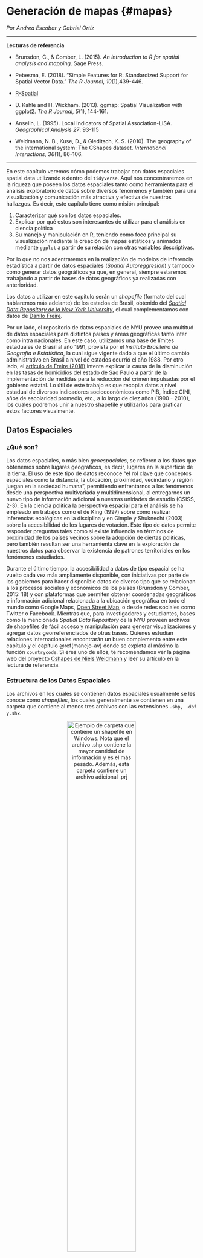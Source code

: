
# Generación de mapas {#mapas}
*Por Andrea Escobar y Gabriel Ortiz*

***

**Lecturas de referencia**

- Brunsdon, C., & Comber, L. (2015). *An introduction to R for spatial analysis and mapping*. Sage Press.

- Pebesma, E. (2018). “Simple Features for R: Standardized Support for Spatial Vector Data.” *The R Journal, 10*(1),439-446. 

- [R-Spatial](https://r-spatial.github.io/sf/index.html)

- D. Kahle and H. Wickham. (2013). ggmap: Spatial Visualization with ggplot2. *The R Journal, 5*(1), 144-161. 
  
- Anselin, L. (1995). Local Indicators of Spatial Association-LISA. *Geographical Analysis 27*: 93-115 

- Weidmann, N. B., Kuse, D., & Gleditsch, K. S. (2010). The geography of the international system: The CShapes dataset. *International Interactions, 36*(1), 86-106.

***

En este capítulo veremos cómo podemos trabajar con datos espaciales spatial data utilizando `R` dentro del `tidyverse`. Aquí nos concentraremos en la riqueza que poseen los datos espaciales tanto como herramienta para el análisis exploratorio de datos sobre diversos fenómenos y también para una visualización y comunicación más atractiva y efectiva de nuestros hallazgos. Es decir, este capítulo tiene como misión principal:

1. Caracterizar qué son los datos espaciales.
2. Explicar por qué estos son interesantes de utilizar para el análisis en ciencia política 
3. Su manejo y manipulación en R, teniendo como foco principal su visualización mediante la creación de mapas estáticos y animados mediante `ggplot` a partir de su relación con otras variables descriptivas.  

Por lo que no nos adentraremos en la realización de modelos de inferencia estadística a partir de datos espaciales (*Spatial Autoreggresion*) y tampoco como generar datos geográficos ya que, en general, siempre estaremos trabajando a partir de bases de datos geográficos ya realizadas con anterioridad. 

Los datos a utilizar en este capítulo serán un *shapefile* (formato del cual hablaremos más adelante) de los estados de Brasil, obtenido del [*Spatial Data Repository de la New York University*](https://geo.nyu.edu/catalog/stanford-ys298mq8577), el cual complementamos con datos de [Danilo Freire](https://github.com/danilofreire). 

Por un lado, el repositorio de datos espaciales de NYU provee una multitud de datos espaciales para distintos países y áreas geográficas tanto inter como intra nacionales. En este caso, utilizamos una base de límites estaduales de Brasil al año 1991, provista por el *Instituto Brasileiro de Geografia e Estatística*, la cual sigue vigente dado a que el último cambio administrativo en Brasil a nivel de estados ocurrió el año 1988. Por otro lado, el [artículo de Freire (2018)](https://doi.org/10.25222/larr.334) intenta explicar la causa de la disminución en las tasas de homicidios del estado de Sao Paulo a partir de la implementación de medidas para la reducción del crimen impulsadas por el gobierno estatal. Lo útil de este trabajo es que recopila datos a nivel estadual de diversos indicadores socioeconómicos como PIB, Índice GINI, años de escolaridad promedio, etc., a lo largo de diez años (1990 - 2010), los cuales podremos unir a nuestro shapefile y utilizarlos para graficar estos factores visualmente. 

## 	Datos Espaciales

###  ¿Qué son?

Los datos espaciales, o más bien *geoespaciales*, se refieren a los datos que obtenemos sobre lugares geográficos, es decir, lugares en la superficie de la tierra. El uso de este tipo de datos reconoce “el rol clave que conceptos espaciales como la distancia, la ubicación, proximidad, vecindario y región juegan en la sociedad humana”, permitiendo enfrentarnos a los fenómenos desde una perspectiva multivariada y multidimensional, al entregarnos un nuevo tipo de información adicional a nuestras unidades de estudio (CSISS, 2-3). En la ciencia política la perspectiva espacial para el análisis se ha empleado en trabajos como el de King (1997) sobre cómo realizar inferencias ecológicas en la disciplina y en Gimple y Shuknecht (2003) sobre la accesibilidad de los lugares de votación. Este tipo de datos permite responder preguntas tales como si existe influencia en términos de proximidad de los países vecinos sobre la adopción de ciertas políticas, pero también resultan ser una herramienta clave en la exploración de nuestros datos para observar la existencia de patrones territoriales en los fenómenos estudiados. 

Durante el último tiempo, la accesibilidad a datos de tipo espacial se ha vuelto cada vez más ampliamente disponible, con iniciativas por parte de los gobiernos para hacer disponible datos de diverso tipo que se relacionan a los procesos sociales y económicos de los países (Brunsdon y Comber, 2015: 18) y con plataformas que permiten obtener coordenadas geográficos e información adicional relacionada a la ubicación geográfica en todo el mundo como Google Maps, [Open Street Map](https://www.openstreetmap.org/), o desde redes sociales como Twitter o Facebook. Mientras que, para investigadores y estudiantes, bases como la mencionada *Spatial Data Repository* de la NYU proveen archivos de shapefiles de fácil acceso y manipulación para generar visualizaciones y agregar datos georreferenciados de otras bases. Quienes estudian relaciones internacionales encontrarán un buen complemento entre este capítulo y el capítulo \@ref(manejo-av) donde se explota al máximo la función `countrycode`. Si eres uno de ellos, te recomendamos ver la página web del proyecto [Cshapes de Niels Weidmann](http://nils.weidmann.ws/projects/cshapes.html) y leer su artículo en la lectura de referencia. 

###  Estructura de los Datos Espaciales

Los archivos en los cuales se contienen datos espaciales usualmente se les conoce como *shapefiles*, los cuales generalmente se contienen en una carpeta que contiene al menos tres archivos con las extensiones `.shp, .dbf y.shx`.

<div class="figure" style="text-align: center">
<img src="00-images/carpeta_shapefile_windows.png" alt="Ejemplo de carpeta que contiene un shapefile en Windows. Nota que el archivo .shp contiene la mayor cantidad de información y es el más pesado. Además, esta carpeta contiene un archivo adicional .prj" width="60%" />
<p class="caption">(\#fig:shp-windows)Ejemplo de carpeta que contiene un shapefile en Windows. Nota que el archivo .shp contiene la mayor cantidad de información y es el más pesado. Además, esta carpeta contiene un archivo adicional .prj</p>
</div>

<div class="figure" style="text-align: center">
<img src="00-images/carpeta_shapefile_mac.png" alt="Ejemplo de carpeta que contiene un shapefile en Mac" width="60%" />
<p class="caption">(\#fig:shp-mac)Ejemplo de carpeta que contiene un shapefile en Mac</p>
</div>

Este tipo de objetos son usualmente representados por vectores (si no recuerdas lo que es un vector podés refrescarlo en el capítulo 3), que consisten en la descripción de la geometría o forma (*shape*) de los objetos, conteniendo usualmente variables adicionales, llamadas "atributos", sobre estos mismos datos. Tomando como ejemplo los datos que usaremos durante este capítulo, nuestra base de datos describe los bordes de los estados de Brasil (geometría) y además contiene información sobre la tasa de homicidios de cada uno de estos y otro tipo de datos socioeconómicos de ellos (atributos). Los datos espaciales son diversos en sus características y son usualmente divididos en tipos de vectores que en todos los casos consisten en un set de par de coordenadas (x,y) (Rspatial): 

*	Puntos: Una sola ubicación descrita por un punto como una dirección de una casa geocodificada.
*	Líneas: Segmento compuesto por una serie de puntos unidos el uno con el otro que no conforman un objeto cerrado.
*	Polígonos: Superficie plana compuesta por una serie de líneas conectadas la una con la otra que forman un objeto cerrado. 
*	Multi-polígonos: Multi-superficie compuesta por polígonos que no necesariamente deben intersectar. 

<div class="figure" style="text-align: center">
<img src="00-images/figura_formas.png" alt="Tipos de formas de datos espaciales. (1) Punto, (2) Línea, (3) Polígono." width="60%" />
<p class="caption">(\#fig:figura-formas)Tipos de formas de datos espaciales. (1) Punto, (2) Línea, (3) Polígono.</p>
</div>
 
<div class="books">
<p>Tip: Como hemos mencionado, el <a href="https://geo.nyu.edu/">Repositorio de Datos Espaciales de la NYU</a> puede ser una buena alternativa si es que deseas empezar a trabajar con datos espaciales de tu país, estado, o comuna. Si bien está en inglés, puedes buscar <em>shapefiles</em> fácilmente entrando a la página del Repositorio y seleccionas “Polygon” dentro de la categoría “Data Type”. Una vez es hecho esto, es solo un caso de introducir el nombre del área que te interesa en el buscador, seleccionar un resultado y apretar “Download Shapefile” en el costado superior derecho de la página para obtener tus archivos. Otra ventaja de estos datos es que suelen ser de bajo tamaño sin dejar de tener una calidad suficiente, lo cual es conveniente en el caso de que tu hardware posea limitaciones para trabajar con archivos de mayor tamaño.</p>
</div>

## Datos Espaciales en R

Durante los últimos años `R` ha avanzado considerablemente en sus herramientas para manipular y analizar datos geográficos de tal manera que esta sea compatible con el formato y las funcionalidades de otros paquetes del programa. En este capítulo nos concentraremos en el paquete `sf`, lanzado en el 2016, el cual se creó en base a las funcionalidades de tres paquetes anteriores: `sp`, `rgeos` y `rgdal` y que implementa el modelo estándar de código abierto *simple features* (cualidades simples) para la representación de objetos del mundo real en el computador, el cual posee atributos tanto espaciales como no espaciales, basados en geometría 2D con interpolación linear entre vértices (Pebesma, 2018).   

##  Special Features en R

La principal ventaja que nos entrega el paquete `sf` es que este permite trabajar con datos espaciales dentro del `tidyverse`, es decir, poder manejar datos espaciales como si fueran cualquier otro tipo de dataset, utilizando así las funciones de los paquetes de `R` contenidos dentro del metapaquete `tidyverse` como `ggplot2` y `dplyr` que has visto en los capítulos 4 y 5. 

Es importante tener la última versión de `tidyverse` para correr los geomas de `ggplot` que usaremos en este capítulo. Puedes actualizar a la última versión con el comando `install.packages("tidyverse")`:


```r
library(tidyverse)
```

Ahora necesitamos instalar el paquete `sf`. Para que este funcione en Mac y Linux se deben tener las versiones recientes de GDAL, GEOS, Proj.4 y UDUNTIS instaladas (Para más información ir a https://github.com/r-spatial/sf#installling). Una vez hecho esto podemos instalar el paquete `sf`:


```r
# devtools::install_github("robinlovelace/geocompr")
```


```r
# install.packages("sf")
```


```r
library(sf)
```

###  Estructura 

Para comenzar a trabajar, crea un proyecto de RStudio y descarga la carpeta comprimida con los shapefiles para este capítulo. El procedimiento para obtener los archivos es idéntico al que fue utilizado en el Capítulo \@ref(carga), de carga de bases de datos.

Para ver la estructura de los objetos de tipo `sf` cargamos nuestra base de datos en formato shapefile, utilizando el comando `st_read()` (Nota que estamos cargando el *archivo* "shp_brasil.shp" dentro de la *carpeta* "datos") y llamando el objeto a la consola:


```
## Reading layer `shp_brasil' from data source `/home/andres/Dropbox/Proyecto de libro/libroadp/00-datos/shp_brasil' using driver `ESRI Shapefile'
## Simple feature collection with 28 features and 1 field
## geometry type:  MULTIPOLYGON
## dimension:      XY
## bbox:           xmin: -2200000 ymin: -3700000 xmax: 2400000 ymax: 590000
## epsg (SRID):    NA
## proj4string:    +proj=poly +lat_0=0 +lon_0=-54 +x_0=0 +y_0=0 +ellps=GRS80 +units=m +no_defs
```


```r
shp_brasil <-  st_read("datos/")
```


```r
shp_brasil
## Simple feature collection with 28 features and 1 field
## geometry type:  MULTIPOLYGON
## dimension:      XY
## bbox:           xmin: -2200000 ymin: -3700000 xmax: 2400000 ymax: 590000
## epsg (SRID):    NA
## proj4string:    +proj=poly +lat_0=0 +lon_0=-54 +x_0=0 +y_0=0 +ellps=GRS80 +units=m +no_defs
## First 10 features:
##     estado                       geometry
## 1 Rondônia MULTIPOLYGON (((-977421 -89...
## 2     Acre MULTIPOLYGON (((-2179954 -8...
## 3 Amazonas MULTIPOLYGON (((-1482456 23...
## 4  Roraima MULTIPOLYGON (((-686729 582...
##  [ reached 'max' / getOption("max.print") -- omitted 6 rows ]
```

En la siguiente imagen detallamos las partes de nuestro shapefile con sus nombres:

<div class="figure" style="text-align: center">
<img src="00-images/imagen_estructura.png" alt="Estructura de un archivo de tipo `sf`" width="60%" />
<p class="caption">(\#fig:estructura-sf)Estructura de un archivo de tipo `sf`</p>
</div>

Como se puede observar en la figura anterior, las simple features son guardados por `sf` como formato data.frame y con el formato adicional de clase `sf`, por lo que como se mencionaba anteriormente, podemos tratar a este set de datos como cualquier otro dentro del tidyverse, utilizando sus funciones, pipes (%>%), etc. Aquí cada fila consiste en un simple feature y cada columna consiste en un atributo, la diferencia con el data normal es que encontramos una nueva columna de geometrías simple feature (*simple feature geometry column* - `sfc`)  que contiene las geometrías simple feature (*simple feature geometry* - `sfg`), resultando en un data.frame con una columna extra para la información espacial. 

Podemos comprobar esto al revisar el tipo de archivo que hemos cargado con el comando `class`. Nota que "shp_brasil" es al mismo un archivo de tipo "sf" y de tipo "data.frame":


```r
class(shp_brasil)
## [1] "sf"         "data.frame"
```

Ahora, si vemos más en detalle nuestros datos podemos encontrarnos con que este estándar puede implementar distintos tipos de geometría en nuestras bases de datos: 

*	Un vector numérico para un solo punto (POINT)
*	Una matriz numérica (cada fila es un punto) para una serie de puntos (MULTIPOINT o LINESTRING)
*	Una lista de matrices para un set de set de puntos (MULTIINESTRING, POLYGON)
*	Una lista de listas de matrices (MULTIPOLYGON), la cual se vuelve la más utilizada cuando se representan datos geográficos como la forma y ubicación de países u otras unidades administrativas de estos. 
*	Una lista de cualquiera de los elementos mencionados anteriormente (GEOMETRYCOLLECTION)

Utilizando el comando `st_geometry` podemos ver las geometrías que incluye nuestro shapefile:


```r
st_geometry(shp_brasil)
## Geometry set for 28 features 
## geometry type:  MULTIPOLYGON
## dimension:      XY
## bbox:           xmin: -2200000 ymin: -3700000 xmax: 2400000 ymax: 590000
## epsg (SRID):    NA
## proj4string:    +proj=poly +lat_0=0 +lon_0=-54 +x_0=0 +y_0=0 +ellps=GRS80 +units=m +no_defs
## First 5 geometries:
## MULTIPOLYGON (((-977421 -892385, -975932 -89366...
## MULTIPOLYGON (((-2179954 -836549, -2081720 -877...
## MULTIPOLYGON (((-1482456 230568, -1478207 21450...
## MULTIPOLYGON (((-686729 582625, -684216 581302,...
## MULTIPOLYGON (((883666 -122169, 883026 -123338,...
```

Una vez cargado nuestro shapefile podemos empezar a generar mapas. Nota que la forma para hacer esto está basada en `ggplot`; solo tenemos que seleccionar nuestra base de datos y agregar el geoma `geom_sf`:


```r
ggplot(data = shp_brasil)+
  geom_sf()
```

<div class="figure" style="text-align: center">
<img src="mapas_files/figure-html/unnamed-chunk-12-1.png" alt="Mapa de los estados de Brasil" width="480" />
<p class="caption">(\#fig:unnamed-chunk-12)Mapa de los estados de Brasil</p>
</div>

## Manejo de Datos Espaciales

Ya vimos como cargar shapefiles con el `st_read`. Ahora que ya tenemos el archivo cargado, procederemos a ver que tipo de modificaciones podemos hacerle para generar nuevos datos a partir de nuestra información, así como incorporar datos de otras bases a nuestro shapefile.

### 	Modificaciones

Existen dos principales maneras en que podemos realizar modificaciones a nuestra base georreferenciada. La primera consiste en aplicar las técnicas que hemos aprendidos ocupando el `tidyverse`, mientras que la segunda contempla ocupar funciones incorporadas en el paguete `sf`. En este paquete todas las funciones comienzan con st_ para que se pueda captar fácilmente por la herramienta de *completition* de Rstudio. Estas funciones se utilizan principalmente para transformar y realizar operaciones geográficas.  En esta sección combinaremos ambas técnicas para generar nuevas variables y datos asociados a nuestra base.

#### Filtrar y seleccionar por unidades geográficas

Una de las primeras funciones que podemos utilizar las funciones de `dplyr` para seleccionar datos dentro de nuestra base. Así, por ejemplo, podemos ocupar `filter` para seleccionar ciertos estados de Brasil, como por ejemplo el estado de São Paulo:


```r
shp_brasil %>% 
  filter(estado == "São Paulo")
## Simple feature collection with 1 feature and 1 field
## geometry type:  MULTIPOLYGON
## dimension:      XY
## bbox:           xmin: 92000 ymin: -2800000 xmax: 1e+06 ymax: -2200000
## epsg (SRID):    NA
## proj4string:    +proj=poly +lat_0=0 +lon_0=-54 +x_0=0 +y_0=0 +ellps=GRS80 +units=m +no_defs
##      estado                       geometry
## 1 São Paulo MULTIPOLYGON (((719692 -271...
```

Esto es más útil cuando lo ocupamos de manera combinada con `ggplot`, para elegir graficar solo algunos polígonos. Así, podemos graficar el estado de São Paulo:


```r
ggplot(data = shp_brasil %>%  
         filter(estado == "São Paulo")) +
  geom_sf()
```

<div class="figure" style="text-align: center">
<img src="mapas_files/figure-html/unnamed-chunk-14-1.png" alt="Mapa del estado de São Paulo" width="480" />
<p class="caption">(\#fig:unnamed-chunk-14)Mapa del estado de São Paulo</p>
</div>

Un desafío común que solemos encontrar cuando trabajamos con shapefiles de países completos es la existencia de regiones o zonas insulares que forman parte del país administrativamente pero se encuentras aisladas geográficamente, como por ejemplo la Isla de Pascua en Chile. Por diversos motivos, el acceso a datos sobre estas regiones puede ser más limítado, y suelen dejarse fuera de los análisis. Por esto, nos interesa sacar estas regiones de nuestros shapefile. En Brasil, el Distrito Estadual de Fernando de Noronha, un archipielago de 21 islas ubicado en el Océano Atlántica, corresponde a este tipo de casos (posiblemente lo puedes identificar como un pequeño punto en la parte superior derecha de los mapas anteriores). Podemos eliminar este tipo de datos de nuestro shapefile fácilmente utilizando, de nuevo, la función `filter`. 


```r
shp_brasil <-  shp_brasil %>% 
   filter(estado != "Distrito estadual de Fernando de Noronha (PE)")
```

Esto se ve reflejado en los mapas que haremos a continuación:


```r
ggplot(data = shp_brasil)+
  geom_sf()
```

<div class="figure" style="text-align: center">
<img src="mapas_files/figure-html/unnamed-chunk-16-1.png" alt="Mapa de los Estados de Brasil sin el distrito estadual de Fernando de Noronha" width="480" />
<p class="caption">(\#fig:unnamed-chunk-16)Mapa de los Estados de Brasil sin el distrito estadual de Fernando de Noronha</p>
</div>


#### Generar centroides

Otra opción es generar una nuevas variables asociadas a nuestras unidades, utilizando el comando `mutate`. Una acción común es la de generar lo que se denomina "centroides", es decir, puntos ubicados en el centro de nuestras unidades. Para generar los centroides debemos crear las variables `centroid`, `coords`, `coords_x`y `coords_y`asociadas a nuestras geometrías, utilizando los comandos `map`y `map_dbl` del paquete `purr` y los comandos `st_centroid` y `st_coordinates` del paquete `sf`:


```r
shp_brasil <- shp_brasil %>% mutate(centroid = map(geometry, st_centroid), coords = map(centroid, 
    st_coordinates), coords_x = map_dbl(coords, 1), coords_y = map_dbl(coords, 
    2))
head(shp_brasil)
## Simple feature collection with 6 features and 5 fields
## geometry type:  MULTIPOLYGON
## dimension:      XY
## bbox:           xmin: -2200000 ymin: -1500000 xmax: 880000 ymax: 590000
## epsg (SRID):    NA
## proj4string:    +proj=poly +lat_0=0 +lon_0=-54 +x_0=0 +y_0=0 +ellps=GRS80 +units=m +no_defs
##     estado          centroid            coords coords_x coords_y
## 1 Rondônia -967595, -1219996 -967595, -1219996  -967595 -1219996
##                         geometry
## 1 MULTIPOLYGON (((-977421 -89...
##  [ reached 'max' / getOption("max.print") -- omitted 5 rows ]
```

Una vez generadas estas variables podemos graficarlas con `ggplot` y el paquete `ggrepel` para generar los textos:


```r
library(ggrepel)
```


```r
ggplot(data = shp_brasil) +
  geom_sf()+
  geom_text_repel(mapping = aes(coords_x, coords_y, label = estado), size = 4, min.segment.length = 0)
```

<div class="figure" style="text-align: center">
<img src="mapas_files/figure-html/unnamed-chunk-19-1.png" alt="Mapa de Brasil con nombres de los estados" width="480" />
<p class="caption">(\#fig:unnamed-chunk-19)Mapa de Brasil con nombres de los estados</p>
</div>

#### Generar nuevas unidades con `st_union`

Aún otra opción interesante es la de generar nuevas variables que agrupen a varias de nuestras unidades geográficas. Al hacer esto, estaremos efectivamente generando nuevas unidades geográficas que van más allá de la información originalmente contenida en nuestro shapefile. Por ejemplo, en 1969 el *Instituto Brasileiro de Geografia e Estatística* dividió el país en 5 regiones que agrupan a los 27 estados del país. Dado que esta es una división con fines académicos y no es reconocida en términos político-administrativos, no es posible encontrar archivos de tipo shapefile que muestren estas regiones. Sin embargo, utilizando `mutate` y `case_when`, podemos fácilmente generar nosotros mismos esta categoría:


```r
shp_brasil <- shp_brasil %>% 
  mutate(region = case_when(estado %in% c("Goiás","Mato Grosso","Mato Grosso do Sul",
                                         "Distrito Federal") ~ "Centro-Oeste",
                            estado %in% c("Acre","Amapá","Amazonas","Pará","Rondônia",
                                         "Roraima","Tocantins") ~ "Norte",
                            estado %in% c("Alagoas","Bahia","Ceará","Maranhão","Paraíba",
                                         "Pernambuco","Piauí","Rio Grande do Norte",
                                         "Sergipe") ~ "Nordeste",
                            estado %in% c("Espírito Santo","Minas Gerais","Rio de Janeiro",
                                          "São Paulo") ~ "Sudeste",
                            estado %in% c("Paraná","Rio Grande do Sul","Santa Catarina") ~ "Sul"))
```

Una vez generada esta variable, la podemos incorporar a nuestro mapa:

```r
ggplot(data = shp_brasil)+
  geom_sf(aes(fill = region))
```

<div class="figure" style="text-align: center">
<img src="mapas_files/figure-html/unnamed-chunk-21-1.png" alt="Mapa de los estados de Brasil según región" width="480" />
<p class="caption">(\#fig:unnamed-chunk-21)Mapa de los estados de Brasil según región</p>
</div>

Mejor aún, podemos ocupar esta categoría para generar nuevas geometrías con `group_by`, `summarise` y `st_union`:


```r
shp_brasil_regiones <-  shp_brasil %>% 
  group_by(region)%>% 
  summarise(geometry = st_union(geometry)) %>%
  ungroup()
```

Podemos graficar este resultado con `ggplot`:


```r
ggplot(shp_brasil_regiones) + 
  geom_sf(aes(fill = region))
```

<div class="figure" style="text-align: center">
<img src="mapas_files/figure-html/unnamed-chunk-23-1.png" alt="Mapa de las regiones de Brasil" width="480" />
<p class="caption">(\#fig:unnamed-chunk-23)Mapa de las regiones de Brasil</p>
</div>

Nota que esto no genera objetos completamente "lisos", es decir, todavía tienen se observan algunas líneas en su interior, probablemente ocasionadas debido los polígonos de nuestro shapefile no se superponen de manera perfecta. Esta es una dificultad común al hacer este tipo de operaciones y puede ocurrir hasta al trabajar con shapefiles más sofísticados. Pese a estas dificultades, este tipo de operaciones puede ser muy útil al, por ejemplo, elaborar distritos electorales compuestos de varias provincias o municipalidades, por ejemplo.

### Crear nuevos shapefiles con `st_write`

Podemos guardar este nuevo shapefile con la función `st_write`, en la que solo tenemos que seleccionar el objeto que deseamos guardar y la ruta en que queremos que se guarde. En este caso guardaremos el archivo "shp_brasil_regiones.shp" en una carpeta del mismo nombre. Esto genera automáticamente no solo el .shp sino que también todos los otros archivos que componen el shapefile:


```r
st_write(shp_brasil_regiones,"datos/shp_brasil_regiones/shp_brasil_regiones.shp")
```

***

>Advertencia:
El comando `st_write` no puede sobrescribir archivos ya existentes, e intentar hacer esto reportará automáticamente un error. Si deseas modificar un shapefile que ya has generado previamente, deberás borrarlo manualmente de su carpeta antes de generar los nuevos archivos.

***

### 	Incorporar datos de otras bases con `merge`

Primero vamos a ver como incorporar datos de otras bases de datos a nuestro shapefile, ya que usualmente vamos a querer conocer *atributos* de nuestros lugares geográficos para generar análisis exploratorios o de inferencia estadística. En primer lugar, vamos a cargar la base de datos de Freire (previamente hemos eliminados algunos datos para simplificar la base). Podemos hacer esto con facilidad, utilizando el paquete del libro:


```r
library(paqueteadp)
```


```r
data(crimen_brasil)
```


Ahora se ha cargado la base adecuadamente, como podemos ver utilizando `head()` para obtener sus seis primeras observaciones:


```r
head(crimen_brasil)
## # A tibble: 6 x 6
##   codigo estado  anio tasa_homicidios   gini poblacion_extrema_pobreza
##    <dbl> <chr>  <dbl>           <dbl>  <dbl>                     <dbl>
## 1     12 Acre    1990            15.8  0.544                     48965
## 2     12 Acre    1991            25.1 NA                            NA
## 3     12 Acre    1992            24.7  0.560                     60910
## 4     12 Acre    1993            26.1  0.553                     57492
## 5     12 Acre    1994            19.7 NA                            NA
## 6     12 Acre    1995            22.6  0.582                     38659
```

Notarás que nuestra base contiene la variable `estado`. Esta misma variable está presente en nuestro shapefile:


```r
shp_brasil$estado
## [1] Rondônia  Acre      Amazonas  Roraima   Pará      Amapá     Tocantins
## [8] Maranhão 
##  [ reached getOption("max.print") -- omitted 19 entries ]
## 28 Levels: Acre Alagoas Amapá Amazonas Bahia ... Tocantins
```

Previamente nos hemos asegurado de que las observaciones estén codificadas de la misma manera tanto en la base como en el shapefile. De esta forma podemos juntar las bases utilizando el comando `left_join`:


```r
shp_brasil_datos <- shp_brasil %>% 
  left_join(crimen_brasil)
## Joining, by = "estado"
## Warning: Column `estado` joining factor and character vector, coercing into
## character vector
```

Utilizando `head` podemos ver el resultado de esta operación:


```r
head(shp_brasil_datos)
## Simple feature collection with 6 features and 11 fields
## geometry type:  MULTIPOLYGON
## dimension:      XY
## bbox:           xmin: -1400000 ymin: -1500000 xmax: -630000 ymax: -890000
## epsg (SRID):    NA
## proj4string:    +proj=poly +lat_0=0 +lon_0=-54 +x_0=0 +y_0=0 +ellps=GRS80 +units=m +no_defs
##      estado centroid coords coords_x coords_y region codigo anio
##      tasa_homicidios gini poblacion_extrema_pobreza geometry
##  [ reached 'max' / getOption("max.print") -- omitted 6 rows ]
```

Una vez que tenemos esta información incorporada a nuestro shapefile, estos datos nos servirán cuando empecemos a mapear variables en la sección 4.

## Mapear en R 

Los mapas han sido históricamente la manera principal para almacenar y comunicar datos espaciales, y los objetos y sus atributos pueden ser plasmados fácilmente de manera tal que el ojo humano pueda reconocer rápidamente patrones y anomalías en un mapa bien diseñado [(Spatial Analysis Online)](http://www.spatialanalysisonline.com/HTML/index.html). En esta sección aprenderás a realizar mapas de distinto tipo (tanto estáticos como animados) a partir de datos geográficos y de sus atributos teniendo como base el formato de `ggplot2`:

En primer lugar, podemos generar visualizaciones más complejas de elementos que ya hemos visto en secciones anteriores. Por ejemplo, podemos mapear cada una de nuestras unidades con un color distinto utilizando el argumento `fill` de `ggplot`:


```r
ggplot(shp_brasil)+
  geom_sf(aes(fill = estado))+
  guides(fill = "none")
```

<div class="figure" style="text-align: center">
<img src="mapas_files/figure-html/unnamed-chunk-31-1.png" alt="Mapa de Brasil con colores por estado" width="480" />
<p class="caption">(\#fig:unnamed-chunk-31)Mapa de Brasil con colores por estado</p>
</div>

También podemos cambiar el color base de nuestra imagen, así como el color de las líneas divisorias entre unidades geográficas:



```r
ggplot(shp_brasil)+
  geom_sf(fill = "white", color = "blue")+
  guides(fill = FALSE, color = FALSE)
```

<div class="figure" style="text-align: center">
<img src="mapas_files/figure-html/unnamed-chunk-32-1.png" alt="Mapa de los estados de Brasil con fondo blanco y fronteras azules" width="480" />
<p class="caption">(\#fig:unnamed-chunk-32)Mapa de los estados de Brasil con fondo blanco y fronteras azules</p>
</div>

También podemos generar una visualización más simple si eliminamos los indicadores de coordenadas que aparecen al borde de nuestro gráfico. Podemos hacer esto con el comando `coord_sf` y el comando `theme_void`:


```r
ggplot(data = shp_brasil) + 
  geom_sf() +
  coord_sf(crs = st_crs(shp_brasil), datum = NA)+
  theme_void()
```

<div class="figure" style="text-align: center">
<img src="mapas_files/figure-html/unnamed-chunk-33-1.png" alt="Mapa de los estados Brasil sin coordenadas ni líneas cartesianas" width="480" />
<p class="caption">(\#fig:unnamed-chunk-33)Mapa de los estados Brasil sin coordenadas ni líneas cartesianas</p>
</div>

O incluso podemos combinar varias de estas opciones en una sola imagen. Por ejemplo, en la siguiente imagen generamos un mapa con bordes negros y colores de relleno distintos para cada estado, donde además se señaliza el punto centroide de cada unidad y se eliminan los indicadores de coordenadas:


```r
ggplot(data = shp_brasil, aes(fill = estado)) +
  geom_sf(color = "black") +
  geom_text_repel(mapping = aes(coords_x, coords_y, label = estado), size = 4, min.segment.length = 0) +
  coord_sf(crs = st_crs(shp_brasil), datum = NA)+
  theme_void()+
  guides(fill = "none")
```

<div class="figure" style="text-align: center">
<img src="mapas_files/figure-html/unnamed-chunk-34-1.png" alt="Mapa de Brasil con colores y nombres por estado y sin coordenadas ni líneas cartesianas" width="480" />
<p class="caption">(\#fig:unnamed-chunk-34)Mapa de Brasil con colores y nombres por estado y sin coordenadas ni líneas cartesianas</p>
</div>


##  Mapeando variables
Como ya hemos agregado los datos de Freire (2018) a nuestro shapefile, podemos ocupar estas variables para ejemplificar diferencias entre nuestras unidades geográficas. Así, por ejemplo, podemos mostrar el índice Gini para cada estado con el argumento `fill`. Los datos corresponden al promedio de los años observados:


```r
ggplot(shp_brasil_datos %>% filter(gini != "NA")) +
  geom_sf(aes(fill = gini)) 
```

<div class="figure" style="text-align: center">
<img src="mapas_files/figure-html/unnamed-chunk-35-1.png" alt="Mapa de los estados de Brasil según índice Gini" width="480" />
<p class="caption">(\#fig:unnamed-chunk-35)Mapa de los estados de Brasil según índice Gini</p>
</div>

También podemos combinar esto con `filter` para seleccionar solo ciertos años de nuestra base. Por ejemplo, podemos mostrar la cantidad de personas en extrema pobreza para el año 2009 en los diferentes estados:


```r
ggplot(shp_brasil_datos %>% filter(anio == 2009) ) +
  geom_sf(aes(fill = poblacion_extrema_pobreza)) 
```

<div class="figure" style="text-align: center">
<img src="mapas_files/figure-html/unnamed-chunk-36-1.png" alt="Mapa de los estados de Brasil según población en extrema pobreza" width="480" />
<p class="caption">(\#fig:unnamed-chunk-36)Mapa de los estados de Brasil según población en extrema pobreza</p>
</div>

### 	Mapas animados con `gganimate`

Cuando estamos trabajando con datos por ciertos periodos de tiempo una visualización que puede ser de utilidad es el mostrar la evolución de una variable a través de ese periodo. Para hacer esto generalmente lo que haríamos es generar varios gráficos de distintos puntos temporales y después unirlos en una sola figura. Por ejemplo, podríamos generar distintos mapas con las tasas de homicidios para cada estado desde el año 2006 hasta el año 2009 e incorporarlos todos a una misma figura con el paquete `gridExtra`:


```r
a <- ggplot(shp_brasil_datos %>%  filter(anio == 2006)) +
  geom_sf(aes(fill = tasa_homicidios))+
  labs(subtitle = "Año: 2006")
b <- ggplot(shp_brasil_datos %>%  filter(anio == 2007)) +
  geom_sf(aes(fill = tasa_homicidios)) +
  labs(subtitle = "Año: 2007")
c <- ggplot(shp_brasil_datos %>%  filter(anio == 2008)) +
  geom_sf(aes(fill = tasa_homicidios)) +
  labs(subtitle = "Año: 2008")
d <- ggplot(shp_brasil_datos %>%  filter(anio == 2009)) +
  geom_sf(aes(fill = tasa_homicidios)) +
  labs(subtitle = "Año: 2009")
```


```r
library(gridExtra)
```


```r
grid.arrange(a,b,c,d)
```

<div class="figure" style="text-align: center">
<img src="mapas_files/figure-html/unnamed-chunk-39-1.png" alt="Mapas de los estados de Brasil según tasas de homicidios" width="480" />
<p class="caption">(\#fig:unnamed-chunk-39)Mapas de los estados de Brasil según tasas de homicidios</p>
</div>

Sin embargo, una opción más dinámica para mostrar estos cambios es la de mostrar los mismos datos en un mismo mapa que cambie a medida que cambie la unidad temporal específica. Al usar tan solo un mapa, esto también nos permite incorporar más unidades temporales; así, por ejemplo, podemos ver las tasas de homicidios en cada estado desde 1990 a la fecha. Para hacer esto primero debemos instalar el paquete `gganimate`. Como este aún no está disponible desde CRAN, debemos utilizar `devtools`para instalarlo:


```r
devtools::install_github('thomasp85/gganimate')
```


```r
library(gganimate)
```

Una vez hecho esto, podemos generar el objeto utilizando `ggplot`y el comando `transition_manual`. En este ultimo seleccionamos como argumento nuestra variable temporal, que en este caso corresponde a "anio". También al seleccionar la función "{current_frame}" como parte de nuestro subtitulo hace que se muestre automáticamente el año al cambiar la imagen: 


```r
e <- ggplot(shp_brasil_datos)+
  geom_sf(aes(fill=tasa_homicidios))+
  transition_manual(anio)+
  labs(subtitle = "Año: {current_frame}")
```

Una vez generado el objeto, simplemente utilizamos el comando `animate` para generar la animación:


```r
animate(e)
```

<div class="figure" style="text-align: center">
<img src="mapas_files/figure-html/unnamed-chunk-43-1.gif" alt="Mapa animado de los estados de Brasil según tasas de homicidios"  />
<p class="caption">(\#fig:unnamed-chunk-43)Mapa animado de los estados de Brasil según tasas de homicidios</p>
</div>

También podemos guardar nuestra animación en diferentes formatos. Por ejemplo, podemos guardar nuestra animación en forma de gif con el argumento `renderer` y el comando `gifski_renderer`. Solo tenemos que seleccionar una ruta de exportación:


```r
animate(e, renderer = gifski_renderer("00-images/tasas_homicidio_brasil.gif"))
```

Para generar otros tipos de archivos animados, podemos revisar la documentación de `renderers`:


```r
?renderers
```


## Inferencia a partir de Datos Espaciales

Más allá del análisis exploratorio y descriptivo que podemos realizar con los datos espaciales, estos también son de gran utilidad para realizar inferencia sobre la relación entre distintos fenómenos. La inferencia en base a datos espaciales parte de la base de reconocer que las observaciones en el espacio no pueden ser asumidas todo el tiempo como mutuamente independientes, debido a que las observaciones que están cerca la una de la otra son la mayoría del tiempo similares, por lo que debemos prestar atención a los diferentes patrones de asociación espacial que existen en los fenómenos que estudiamos. 

Estos patrones espaciales (que llamamos *autocorrelación espacial*), miden cómo la distancia influencia una variable en particular, pudiendo ser utilizados como información relevante sobre tipos de influencia que no han sido observadas o consideradas. (Bivand, Pebesma & Gomez-Rubio, 2008: 11). 

###  Indicadores locales de asociación espacial (LISA)

En esta sección encontrarás los mecanismos básicos para adentrarse en la correlación espacial, basándonos en los LISA (Local indicator of spatial asociation), indicadores locales de asociación espacial introducidos por [Luc Anselin (1995)](https://onlinelibrary.wiley.com/doi/epdf/10.1111/j.1538-4632.1995.tb00338.x). Estos permiten indicar la existencia de similitud (correlación) entre observaciones próximas las unas a las otras, es decir, si están agrupadas (*clustered*) espacialmente. Para esto Anselin indica que: 

* El LISA para cada observación da un indicador sobre el grado de clustering espacial significativo de valores similares alrededor de esa observación
* La suma de los LISAs de todas las observaciones es proporcional a un indicador global de correlación espacial. 

Y mediante el testeo de significancia estadística para estos indicadores, se pueden identificar localidades en donde hay un grado significativo de clustering (o repulsión espacial) (Brunsdon & Comber, 2015, 249). Se dice que las variables tienen una correlación espacial positiva cuando valores similares tienden a estar más cercanos entre ellos que los valores distintos (Lansley & Cheschire, 2016, 77)

### Matriz de Pesos Espaciales

El primer paso para realizar este tipo de análisis es determinar el set de vecindarios para cada observación, es decir, identificar los polígonos que comparten fronteras entre ellos. Luego, debemos asignar pesos a cada relación vecina, que permiten definir la fuerza de esta relación en base a cercanía. En las matrices de peso, los vecinos son definidos por un método binario (0,1) en cada fila indicando si existe o no relación. 

Para hacer este tipo de análisis primero necesitamos cargar el paquete `spdep` y guardar las coordenadas de las unidades de nuestro mapa:


```r
library(spdep)
```


```r
coords <- coordinates(as((shp_brasil), 'Spatial'))
```

También en esta sección trabajaremos con el shapefile al cual hemos agregado datos de la base de Freire (2018), `shp_brasil_datos`,pero solo ocuparemos datos del último año disponible, correspondiente a 2009:


```r
shp_brasil_datos <- shp_brasil_datos %>%  filter(anio == 2009)
```

Existen tres criterios diferentes para calcular los vecindarios: 

1.	Rook: Considera como vecinos a cualquier par de celdas que compartan alguna arista (borde). 

<div class="figure" style="text-align: center">
<img src="00-images/imagen_rook.png" alt="Criterio Rook" width="60%" />
<p class="caption">(\#fig:criterio-rook)Criterio Rook</p>
</div>

Para generar este critero se utiliza el comando `poly2nb` del paquete `spdep`. Debemos fijarnos que el argumento `queen` este fijado en 'FALSE'.


```r
rook_brasil <- poly2nb(as(shp_brasil_datos, 'Spatial'),
                   row.names = shp_brasil$estado,
                   queen     = FALSE)
```

Podemos plotear con el comando `plot.nb`:


```r
plot.nb(rook_brasil,coords)
```

<img src="mapas_files/figure-html/unnamed-chunk-50-1.png" width="480" style="display: block; margin: auto;" />

Y podemos graficar esto por encima de nuestro mapa con `ggplot`. Primero necesitamos pasar nuestras coordenadas a un dataframe con esta función de [Maxwell B. Joseph](https://mbjoseph.github.io/2015/06/15/nb_ggmap.html).


```r
nb_to_df <- function(nb, coords){
  x <- coords[, 1]
  y <- coords[, 2]
  n <- length(nb)

  cardnb <- card(nb)
  i <- rep(1:n, cardnb)
  j <- unlist(nb)
  return(data.frame(x=x[i], xend=x[j],
                    y=y[i], yend=y[j]))
}
```

Generamos el dataframe:


```r
rook_brasil_df <- nb_to_df(rook_brasil, coords)
```

Y ahora podemos generar el gráfico con los los geomas `geom_point`y `geom_segment`:


```r
ggplot(shp_brasil_datos) +
  geom_sf()+
  geom_point(data = rook_brasil_df,
             mapping = aes(x = x, y = y))+
  geom_segment(data = rook_brasil_df,
               mapping = aes(x = x, xend = xend, y = y, yend = yend))
```

<div class="figure" style="text-align: center">
<img src="mapas_files/figure-html/unnamed-chunk-53-1.png" alt="Mapa de vecinos, criterio Rook" width="480" />
<p class="caption">(\#fig:unnamed-chunk-53)Mapa de vecinos, criterio Rook</p>
</div>


2.	Queen: Considera como vecinos a cualquier par de celdas que compartan alguna arista o un punto. 

<div class="figure" style="text-align: center">
<img src="00-images/imagen_queen.png" alt="Criterio Queen" width="60%" />
<p class="caption">(\#fig:criterio-queen)Criterio Queen</p>
</div>

Para generar este criterio igualmente utilizamos el comando `poly2nb` y generamos el dataframe:


```r
queen_brasil <- poly2nb(as(shp_brasil_datos, 'Spatial'),
                   row.names = shp_brasil$estado)
queen_brasil_df <- nb_to_df(queen_brasil, coords)
```

Y ahora podemos generar el gráfico, lo cual hacemos directamente sobre nuestro mapa de Brasil:


```r
ggplot(shp_brasil_datos) +
  geom_sf()+
  geom_point(data = queen_brasil_df,
             mapping = aes(x = x, y = y))+
  geom_segment(data = queen_brasil_df,
               mapping = aes(x = x, xend = xend, y = y, yend = yend))
```

<div class="figure" style="text-align: center">
<img src="mapas_files/figure-html/unnamed-chunk-55-1.png" alt="Mapa de vecinos, criterio Queen" width="480" />
<p class="caption">(\#fig:unnamed-chunk-55)Mapa de vecinos, criterio Queen</p>
</div>


3.	K-nearest: Los vecindarios se generan en base la distancia entre vecinos, donde “k” se refiere al número de vecinos de una determinada locación, calculada como la distancia entre los puntos centrales de los polígonos. Se aplica usualmente cuando las áreas tienen diferentes tamaños para asegurarse que cada lugar tenga el mismo número de vecinos, independiente de cuán grande sean las áreas vecinas (Fuente: https://geodacenter.github.io/glossary.html ). 

En este caso utilizaremos a los seis vecinos más cercanos. Esto lo podemos hacer con el comando `knn2nb`. También generamos inmediatamente el dataframe:


```r
kn_brasil <- knn2nb(knearneigh(coords, k = 6), 
                   row.names = shp_brasil_datos$estado)
kn_brasil_df <- nb_to_df(kn_brasil,coords)
```

Y generamos el mapa con ggplot:


```r
ggplot(shp_brasil_datos) +
  geom_sf()+
  geom_point(data = kn_brasil_df,
             mapping = aes(x = x, y = y))+
  geom_segment(data = kn_brasil_df,
               mapping = aes(x = x, xend = xend, y = y, yend = yend))
```

<div class="figure" style="text-align: center">
<img src="mapas_files/figure-html/unnamed-chunk-57-1.png" alt="Mapa de vecinos, criterio k-nearest" width="480" />
<p class="caption">(\#fig:unnamed-chunk-57)Mapa de vecinos, criterio k-nearest</p>
</div>

Nota que si bien Rook y Queen generan, para nuestro caso, resultados similares en cuanto a la vecindad en nuestro mapa, el modelo k-nearest añade muchas más relaciones 


### Moran’s I
El Moran’s I es la estadística más utilizada para identificar autocorrelación espacial:

$$ I = \frac{n}{\sum_{i=1}^{n}(yi - \bar{y})^2} \frac{\sum_{i=1}^{n}\sum_{j=1}^{n}wij(yi - \bar{y})(yj - \bar{y})}{\sum_{i=1}^{n}\sum_{j=1}^{n}wij}$$

Esta fórmula si bien parece compleja, no es más que una versión expandida de la fórmula para computar el coeficiente de correlación, al cual se le agrega una matriz de pesos espaciales [RSpatial](http://rspatial.org/analysis/rst/3-spauto.html) mediante la cual se puede testear y visualizar la presencia de autocorrelación espacial.

Esta estadística es utilizada para realizar un test que permite evaluar la significancia de la correlación espacial.  Primero, realizaremos un test a nivel global que crea una sola medida de correlación espacial. Este test de Moran creará una medida de correlación entre -1 y 1 en donde:

•	1 determina una correlación espacial positiva perfecta (que indica que nuestros datos están agrupados en clusters) 
•	0 significa que nuestros datos están distribuidos aleatoriamente 
•	-1 representa autocorrelación espacial negativa (valores disímiles están cercanos entre sí).

<div class="figure" style="text-align: center">
<img src="00-images/imagen_autocorrelacion.png" alt="Ejemplos de Moran's I" width="60%" />
<p class="caption">(\#fig:autocorr)Ejemplos de Moran's I</p>
</div>

Utilizando la simulación de Monte Carlo en donde los valores son asignados aleatoriamente a los polígionos para computar el Moran’s I, lo cual es repetido varias veces para establecer una distribución de los valores esperados. Luego de esto, el valor observado del Moran’s I es comparado con la distribución simulada para ver cuán probable es que los valores observadores puedan ser considerados como aleatorios y así determinar si existe autocorrelación espacial significativa (Rspatial)

Para hacer el Moran's I test utilizaremos el comando `moran.test`. La variable para la cual identificaremos su nivel de correlacion espacial es la variable de índice gini, y ocuparemos el criterio Queen. Para esto debemos generar un objeto de tipo `listw`(matriz de pesos) basado en el criterio Queen:


```r
queen_brasil_lw <- nb2listw(queen_brasil)
```

Con esto podemos generar el test de Moran's I, donde seleccionamos matriz de pesos el objeto que acabamos de crear: 


```r
moran.test(shp_brasil_datos$tasa_homicidios, listw = queen_brasil_lw)
## 
## 	Moran I test under randomisation
## 
## data:  shp_brasil_datos$tasa_homicidios  
## weights: queen_brasil_lw    
## 
## Moran I statistic standard deviate = 1, p-value = 0.1
## alternative hypothesis: greater
## sample estimates:
## Moran I statistic       Expectation          Variance 
##             0.113            -0.038             0.019
```

El resultado del test de Moran's I nos muestra que existe una leve relación de correlación positiva, versus una expectativa de una leve relación negativa. Pero el test resulta no ser significativo estadísticamente al tener un valor-p menor a una significancia del 0.05. Por ende, podemos señalar que la tasa de homicidios no presenta altos grados de autocorrelación espacial cuando estamos analizando estos datos a nivel estadual en Brasil. 

También realizamos un scatter plot para visualizar el tipo y fuerza de la correlación espacial en la distribución de nuestros datos. Para generar el scatter plot utilizamos el comando `moran.test`:


```r
moran.plot(shp_brasil_datos$tasa_homicidios, listw = queen_brasil_lw)
```

<img src="mapas_files/figure-html/unnamed-chunk-60-1.png" width="480" style="display: block; margin: auto;" />

En este mapa la curva  del gráfico indica el valor del Moran’s I, es decir, la medida global de autocorrelación espacial de nuestros datos. Como ya vimos en el test anterior, esta es ligeramente positiva. El eje horizontal del gráfico muestra los datos de las tasas de homicidios a nivel estatal en Brasil y el eje vertical muestra estos mismos datos, pero laggeados espacialmente. Los cuatro cuadrantes del gráfico describen el valor de la observación en relación a sus vecinos: alta-alta, baja-baja (autocorrelación espacial positiva), baja-alta o alta-baja (correlación espacial negativa), y el gráfico también puntualiza en los valores considerados como outliers en esta relación, como el Distrito Federal o Acre. (Fuente: https://geodacenter.github.io/glossary.html) 

Si bien el test de Moran nos permite identificar si es que existe clustering a nivel global,  no nos permite identificar si existen clusters locales significantes en la variable que estamos analizando (Lansley & Cheschire, 2016, 78). Es por esto que realizamos un test de Moran’s I a nivel local en donde se calculan los indicadores locales de asociación espacial para cada unidad de nuestros datos y se testea si es que esta relación es estadísticamente significativa, lo que nos entrega datos sobre los patrones geográficos de la relación de los datos espaciales y si existen desviaciones locales de los patrones globales de autocorrelación espacial.

Para hacer este test de Moran's I utilizamos `localmoran`. Sin embargo, en esta ocasión generamos el objeto `listw` inmediatamente al interior del comando, al cual le agregamos un argumento nuevo `style`. Nota también que no realizamos el test de inmediato, sino que generamos un objeto con él, el cual después utilizaremos para mapear la correlación espacial:


```r
lmoran_brasil <- localmoran(x = shp_brasil_datos$gini,
           listw = nb2listw(queen_brasil, style = "B"))
```

Una vez obtenidos estos datos para cada polígono, podemos mapearlos para indicar cómo varía la correlación espacial en las zonas que estamos estudiando. Primero unimos los resultados a nuestro shapefile:


```r
mapa_moran <- cbind(shp_brasil_datos, lmoran_brasil)
```

A continuación podemos mapear los resultados con `ggplot`:


```r
ggplot(mapa_moran)+
  geom_sf(aes(fill = Ii))+
  labs(fill = "Estadísitico Moran Local")
```

<div class="figure" style="text-align: center">
<img src="mapas_files/figure-html/unnamed-chunk-63-1.png" alt="Moran's I a nivel local para distintos valores de Gini" width="480" />
<p class="caption">(\#fig:unnamed-chunk-63)Moran's I a nivel local para distintos valores de Gini</p>
</div>


Este mapa nos permite observar la variación en la autocorrelación a lo largo del espacio, pero no es posible identificar si los patrones geográficos de autocorrelación son clusters con valores altos o bajos, lo que nos permitirá analizar el tipo de autocorrelación espacial que existe y su nivel de significancia. Para esto debemos crear un mapa de clusters LISA, que creará una etiqueta basada en los tipos de relación que se comparte con sus vecinos (alta-alta, baja-alta, insignificante, etc) en relación a los valores de la variable que estamos analizando (Gini).

Para poder realizar esto, primero se deben realizar una serie de transformaciones que detallamos a continuación:


```r
#Genera el mapa de cluster LISA
cuadrante <- vector(mode="numeric",length=nrow(lmoran_brasil)) 

#Centra la variable de interés en su media
m_gini<- shp_brasil_datos$gini - mean(shp_brasil_datos$gini)

#Centra el Moran's local en la media
m_lmoran <- lmoran_brasil[,1] - mean(lmoran_brasil[,1])

#Umbral de significancia
signif <- 0.1

#Crea el cuadrante de datos
cuadrante[m_gini >0 & m_lmoran>0] <- "Alto-Alto"
cuadrante[m_gini <0 & m_lmoran<0] <- "Bajo-Bajo"
cuadrante[m_gini <0 & m_lmoran>0] <- "Bajo-Alto"
cuadrante[m_gini >0 & m_lmoran<0] <- "Alto-Bajo"
cuadrante[lmoran_brasil[,5]>signif] <- "Insignificante"
```

A continuación podemos generar el gráfico con `ggplot`. Nota que utilizamos `scale_fill_manual" para cambiar los colores de modo que reflejen la intensidad de la autocorrelación:


```r
ggplot(shp_brasil_datos, aes(fill = cuadrante))+
  geom_sf()+
  labs(fill = "Cuadrante")+
  scale_fill_manual(values=c("red", "lightblue", "white"))
```

<div class="figure" style="text-align: center">
<img src="mapas_files/figure-html/unnamed-chunk-65-1.png" alt="Patrones Geográficos de Clusterización para distintos valores de Gini" width="480" />
<p class="caption">(\#fig:unnamed-chunk-65)Patrones Geográficos de Clusterización para distintos valores de Gini</p>
</div>

Este mapa nos entrega una mayor información sobre los patrones geográficos de autocorrelación espacial. Este mapa nos muestra si es que existen clusters, es decir, regiones en donde en su núcleo existe autocorrelación espacial positiva, por ende, nos muestra regiones clusterizadas más que lugares individuales. Es importante señalar que estos mapas no son significativos, sino que nos permiten encontrar lugares o relaciones que pueden ser interesantes para un análisis posterior. 

Podemos interpretar en este caso que en la mayor parte de Brasil, existe una correlación espacial insignificante para los valores de Gini, es decir, su valor no está influenciado por la proximidad de otros valores similares. Sin embargo, en algunos estados del noreste de Brasil podemos observar que existe un clusters en donde se concentran altos valores de Gini que tienen vecinos también con altos valores en esa misma variable (*hot spots*), indicando que esas regiones contribuyen significativamente hacia una autocorrelación espacial positiva a nivel global. Por otro lado, en los estados que están coloreados con celeste encontramos clusters que concentran valores bajos de Gini en donde sus vecinos poseen altos valores de la misma variable y, por ende, contribuyen significativamente a una autocorrelación espacial negativa a nivel global (ya que esta está ocurre cuando valores disímiles son próximos entre sí).

<div class="books">
<p><strong>Ejercicios antes de continuar al próximo capítulo</strong> - Desde el <a href="https://geo.nyu.edu/">Repositorio de Datos Espaciales de la NYU</a> baja un shapefile de América Latina y cárgalo a <code>R</code>.</p>
<ul>
<li><p>Utilizando <code>left_join()</code> agrégale datos por país de variables como el gini e el Indice de Desarrollo Humano a partir de la base datos extendida de <a href="https://www.v-dem.net/en/data/data-version-8/#">V-Dem</a>.</p></li>
<li><p>Crea un mapa con el valor de 2015 para una de estas variables y representalo en forma de mapa con <code>geom_sf</code>.</p></li>
<li><p>¿Te animas a crear el mismo mapa para varios años usando <code>gganimate</code>?</p></li>
</ul>
</div>

